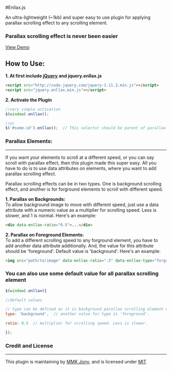 #Enllax.js

An ultra-lightweight (~1kb) and super easy to use plugin for applying parallax scrolling effect to any scrolling element.


### Parallax scrolling effect is never been easier

[View Demo](http://mmkjony.github.io/enllax.js/)


## How to Use:

**1. At first include [jQuery](http://jquery.com/download/) and jquery.enllax.js**
````html
<script src="http://code.jquery.com/jquery-1.11.3.min.js"></script>
<script src="jquery.enllax.min.js"></script>
````

**2. Activate the Plugin**
````javascript
//very simple activation
$(window).enllax();

//or
$('#some-id').enllax();  // This selector should be parent of parallax scrolling elements
````

### Parallax Elements:
------
If you want your elements to scroll at a different speed, or you can say scroll with parallax effect, then this plugin made this super easy. All you have to do is to use data attributes on elements, where you want to add parallax scrolling effect.

Parallax scrolling effects can be in two types. One is background scrolling effect, and another is for forground elements to scroll with different speed.

**1. Parallax on Backgrounds:** <br />
To allow background image to move with different speed, just use a data attribute with a numeric value as a multiplier for scrolling speed. Less is slower, and 1 is normal. Here's an example:

````html
<div data-enllax-ratio="0.5">...</div>
````

**2. Parallax on Foreground Elements:** <br/>
To add a different scrolling speed to any forground element, you have to add another data attribute additionally. And, the value for this attribute should be 'foreground'. Default value is 'background'. Here's an example:

````html
<img src="path/to/image" data-enllax-ratio=".5" data-enllax-type="forground" />
````


### You can also use some default value for all parallax scrolling element

````javascript
$(window).enllax({

//default values

// type can be defined as it is background parallax scrolling element or forground scrolling element.
type: 'background',  // another value for type is 'foreground'.

ratio: 0.5  // multiplier for scrolling speed. Less is slower.

});
````


### Credit and License
------
This plugin is maintaining by [MMK Jony](https://github.com/mmkjony/), and is licensed under [MIT](LICENSE)
